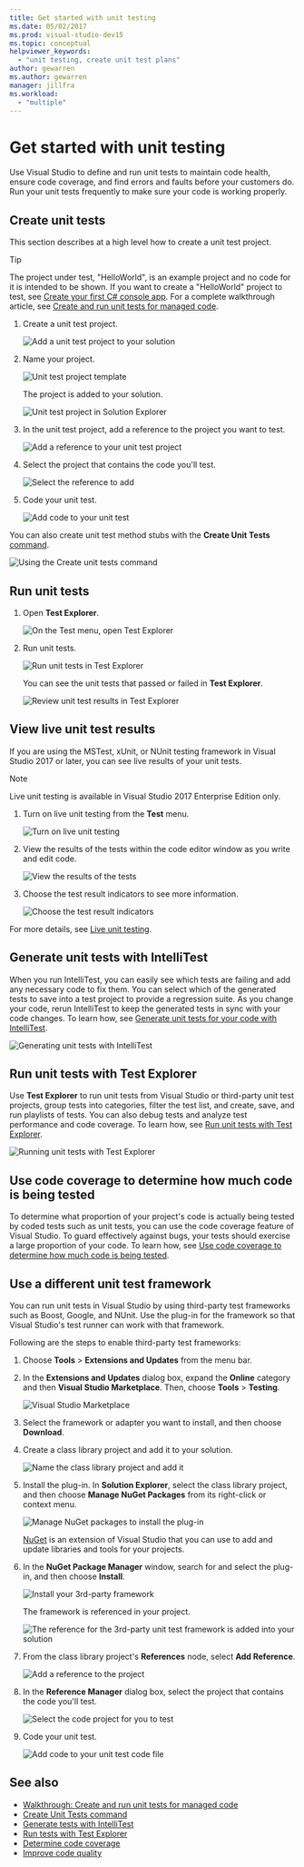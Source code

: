 ```yaml
---
title: Get started with unit testing
ms.date: 05/02/2017
ms.prod: visual-studio-dev15
ms.topic: conceptual
helpviewer_keywords:
  - "unit testing, create unit test plans"
author: gewarren
ms.author: gewarren
manager: jillfra
ms.workload:
  - "multiple"
---
```

# Get started with unit testing

Use Visual Studio to define and run unit tests to maintain code health, ensure code coverage, and find errors and faults before your customers do. Run your unit tests frequently to make sure your code is working properly.

## Create unit tests

This section describes at a high level how to create a unit test project.

> [!TIP]
> The project under test, "HelloWorld", is an example project and no code for it is intended to be shown. If you want to create a "HelloWorld" project to test, see [Create your first C# console app](../ide/quickstart-csharp-console.md). For a complete walkthrough article, see [Create and run unit tests for managed code](walkthrough-creating-and-running-unit-tests-for-managed-code.md).

1. Create a unit test project.

   ![Add a unit test project to your solution](media/createunittest1.png)

1. Name your project.

   ![Unit test project template](media/createunittest2.png)

   The project is added to your solution.

   ![Unit test project in Solution Explorer](media/createunittest5.png)

1. In the unit test project, add a reference to the project you want to test.

   ![Add a reference to your unit test project](media/createunittest6.png)

1. Select the project that contains the code you'll test.

   ![Select the reference to add](media/createunittest7.png)

1. Code your unit test.

   ![Add code to your unit test](media/createunittest8.png)

You can also create unit test method stubs with the **Create Unit Tests** [command](create-unit-tests-menu.md).

![Using the Create unit tests command](media/createunittestcommand2.png)

## Run unit tests

1. Open **Test Explorer**.

   ![On the Test menu, open Test Explorer](media/rununittest1.png)

1. Run unit tests.

   ![Run unit tests in Test Explorer](media/rununittest2.png)

   You can see the unit tests that passed or failed in **Test Explorer**.

   ![Review unit test results in Test Explorer](media/rununittest3.png)

## View live unit test results

If you are using the MSTest, xUnit, or NUnit testing framework in Visual Studio 2017 or later, you can see live results of your unit tests.

> [!NOTE]
> Live unit testing is available in Visual Studio 2017 Enterprise Edition only.

1. Turn on live unit testing from the **Test** menu.

   ![Turn on live unit testing](media/live-test-results-start.png)

1. View the results of the tests within the code editor window as you write and edit code.

   ![View the results of the tests](media/live-test-results-ui.png)

1. Choose the test result indicators to see more information.

   ![Choose the test result indicators](media/live-test-results-details.png)

For more details, see [Live unit testing](../test/live-unit-testing-intro.md).

## Generate unit tests with IntelliTest

When you run IntelliTest, you can easily see which tests are failing and add any necessary code to fix them. You can select which of the generated tests to save into a test project to provide a regression suite. As you change your code, rerun IntelliTest to keep the generated tests in sync with your code changes. To learn how, see [Generate unit tests for your code with IntelliTest](../test/generate-unit-tests-for-your-code-with-intellitest.md).

![Generating unit tests with IntelliTest](media/intellitest.png)

## Run unit tests with Test Explorer

Use **Test Explorer** to run unit tests from Visual Studio or third-party unit test projects, group tests into categories, filter the test list, and create, save, and run playlists of tests. You can also debug tests and analyze test performance and code coverage. To learn how, see [Run unit tests with Test Explorer](../test/run-unit-tests-with-test-explorer.md).

![Running unit tests with Test Explorer](media/testexplorer.png)

## Use code coverage to determine how much code is being tested

To determine what proportion of your project's code is actually being tested by coded tests such as unit tests, you can use the code coverage feature of Visual Studio. To guard effectively against bugs, your tests should exercise a large proportion of your code. To learn how, see [Use code coverage to determine how much code is being tested](../test/using-code-coverage-to-determine-how-much-code-is-being-tested.md).

## Use a different unit test framework

You can run unit tests in Visual Studio by using third-party test frameworks such as Boost, Google, and NUnit. Use the plug-in for the framework so that Visual Studio's test runner can work with that framework.

Following are the steps to enable third-party test frameworks:

1. Choose **Tools** > **Extensions and Updates** from the menu bar.

1. In the **Extensions and Updates** dialog box, expand the **Online** category and then **Visual Studio Marketplace**. Then, choose **Tools** > **Testing**.

   ![Visual Studio Marketplace](media/extensions-and-updates-testing.png)

1. Select the framework or adapter you want to install, and then choose **Download**.

1. Create a class library project and add it to your solution.

   ![Name the class library project and add it](media/create3rdpartyunittest3.png)

1. Install the plug-in. In **Solution Explorer**, select the class library project, and then choose **Manage NuGet Packages** from its right-click or context menu.

   ![Manage NuGet packages to install the plug-in](media/create3rdpartyunittest3a.png)

   [NuGet](https://www.nuget.org/) is an extension of Visual Studio
   that you can use to add and update libraries and tools for your projects.

1. In the **NuGet Package Manager** window, search for and select the plug-in, and then choose **Install**.

   ![Install your 3rd-party framework](media/create3rdpartyunittest4.png)

   The framework is referenced in your project.

   ![The reference for the 3rd-party unit test framework is added into your solution](media/create3rdpartyunittest6.png)

1. From the class library project's **References** node, select **Add Reference**.

   ![Add a reference to the project](media/createunittest6.png)

1. In the **Reference Manager** dialog box, select the project that contains the code you'll test.

   ![Select the code project for you to test](media/createunittest7.png)

1. Code your unit test.

   ![Add code to your unit test code file](media/create3rdpartyunittest7.png)

## See also

* [Walkthrough: Create and run unit tests for managed code](walkthrough-creating-and-running-unit-tests-for-managed-code.md)
* [Create Unit Tests command](create-unit-tests-menu.md)
* [Generate tests with IntelliTest](generate-unit-tests-for-your-code-with-intellitest.md)
* [Run tests with Test Explorer](run-unit-tests-with-test-explorer.md)
* [Determine code coverage](using-code-coverage-to-determine-how-much-code-is-being-tested.md)
* [Improve code quality](improve-code-quality.md)